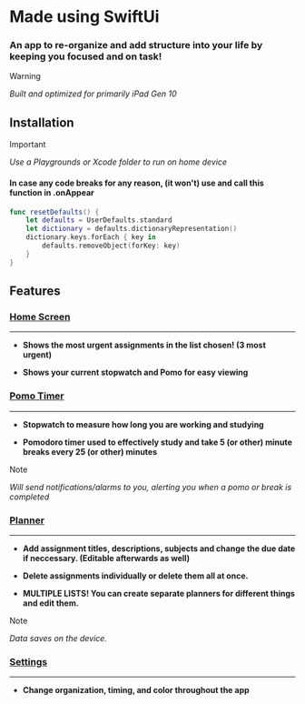 
# Made using SwiftUi
### An app to re-organize and add structure into your life by keeping you focused and on task!

> [!Warning]
> *Built and optimized for primarily iPad Gen 10*

## Installation 

> [!IMPORTANT]
*Use a Playgrounds or Xcode folder to run on home device*

#### In case any code breaks for any reason, (it won't) use and call this function in .onAppear
```Swift
func resetDefaults() {
    let defaults = UserDefaults.standard
    let dictionary = defaults.dictionaryRepresentation()
    dictionary.keys.forEach { key in
        defaults.removeObject(forKey: key)
    }
}
```

## Features 

### [Home Screen](Homepage.swift)
<hr>

* __Shows the most urgent assignments in the list chosen! (3 most urgent)__

* __Shows your current stopwatch and Pomo for easy viewing__

### [Pomo Timer](PomoTimer.swift)
<hr>

* **Stopwatch to measure how long you are working and studying**

* __Pomodoro timer used to effectively study and take 5 (or other) minute breaks every 25 (or other) minutes__

> [!NOTE]
*Will send notifications/alarms to you, alerting you when a pomo or break is completed*


### [Planner](Notebook.swift)
<hr>

* __Add assignment titles, descriptions, subjects and change the due date if neccessary. (Editable afterwards as well)__

* __Delete assignments individually or delete them all at once.__

* __MULTIPLE LISTS! You can create separate planners for different things and edit them.__

> [!NOTE]
_Data saves on the device._

### [Settings](Settings.swift)
<hr>

* __Change organization, timing, and color throughout the app__


